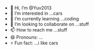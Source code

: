 - 👋 Hi, I’m @Yuv2013
- 👀 I’m interested in ...cars
- 🌱 I’m currently learning ...coding
- 💞️ I’m looking to collaborate on ...stuff
- 📫 How to reach me ...stuff
- 😄 Pronouns: ...
- ⚡ Fun fact: ...i like cars

<!---
Yuv2013/Yuv2013 is a ✨ special ✨ repository because its `README.md` (this file) appears on your GitHub profile.
You can click the Preview link to take a look at your changes.
--->
